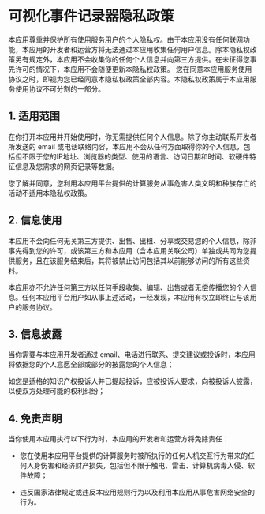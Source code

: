 # 可视化事件记录器隐私政策
本应用尊重并保护所有使用服务用户的个人隐私权。由于本应用没有任何联网功能，本应用的开发者和运营方将无法通过本应用收集任何用户信息。除本隐私权政策另有规定外，本应用不会收集你的任何个人信息并向第三方提供。在未征得您事先许可的情况下，本应用不会随便更新本隐私权政策。 您在同意本应用服务使用协议之时，即视为您已经同意本隐私权政策全部内容。本隐私权政策属于本应用服务使用协议不可分割的一部分。

## 1. 适用范围

在你打开本应用并开始使用时，你无需提供任何个人信息。除了你主动联系开发者所发送的 email 或电话联络内容，本应用不会从任何方面取得你的个人信息，包括但不限于您的IP地址、浏览器的类型、使用的语言、访问日期和时间、软硬件特征信息及您需求的网页记录等数据。

您了解并同意，您利用本应用平台提供的计算服务从事危害人类文明和种族存亡的活动不适用本隐私权政策。

## 2. 信息使用

本应用不会向任何无关第三方提供、出售、出租、分享或交易您的个人信息，除非事先得到您的许可，或该第三方和本应用（含本应用关联公司）单独或共同为您提供服务，且在该服务结束后，其将被禁止访问包括其以前能够访问的所有这些资料。

本应用亦不允许任何第三方以任何手段收集、编辑、出售或者无偿传播您的个人信息。任何本应用平台用户如从事上述活动，一经发现，本应用有权立即终止与该用户的服务协议。

## 3. 信息披露

当你需要与本应用开发者通过 email、电话进行联系、提交建议或投诉时，本应用将依据您的个人意愿全部或部分的披露您的个人信息；

如您是适格的知识产权投诉人并已提起投诉，应被投诉人要求，向被投诉人披露，以便双方处理可能的权利纠纷；

## 4. 免责声明

当你使用本应用执行以下行为时，本应用的开发者和运营方将免除责任：

+ 您在使用本应用平台提供的计算服务时被所执行的任何人机交互行为带来的任何人身伤害和经济财产损失，包括但不限于触电、雷击、计算机病毒入侵、软件故障；

+ 违反国家法律规定或违反本应用规则行为以及利用本应用从事危害网络安全的行为。
